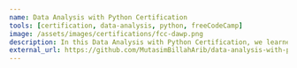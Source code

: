 ```yaml
---
name: Data Analysis with Python Certification
tools: [certification, data-analysis, python, freeCodeCamp]
image: /assets/images/certifications/fcc-dawp.png
description: In this Data Analysis with Python Certification, we learned the fundamentals of data analysis with Python. In this certification, we read data from sources like CSVs and SQL, and used libraries like Numpy, Pandas, Matplotlib, and Seaborn to process and visualize data.
external_url: https://github.com/MutasimBillahArib/data-analysis-with-python-freecodecamp
---
```

